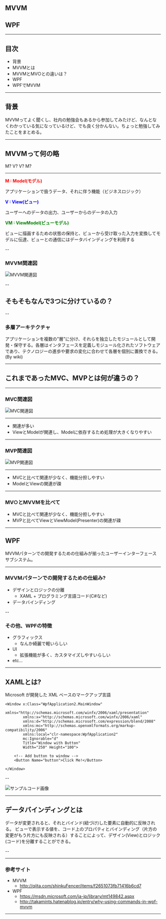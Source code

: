 ## MVVM
## WPF

---

## 目次
* 背景
* MVVMとは
* MVVMとMV○との違いは？
* WPF
* WPFでMVVM

---

## 背景

MVVMってよく聞くし、社内の勉強会もあるから参加してみたけど、なんとなくわかっている気になっているけど、でも良く分かんない。ちょっと勉強してみたことをまとめる。

---

## MVVMって何の略

M? V? V? M?

---

<span style="color: red; ">**M : Model(モデル)**</span>

アプリケーションで扱うデータ、それに伴う機能（ビジネスロジック）

<span style="color: blue; ">**V : View(ビュー)**</span>

ユーザーへのデータの出力、ユーザーからのデータの入力

<span style="color: green; ">**VM : ViewModel(ビューモデル)**</span>

ビューに描画するための状態の保持と、ビューから受け取った入力を変換してモデルに伝達、ビューとの通信にはデータバインディングを利用する

--

### MVVM関連図
![MVVM関連図](./image/MVVM.png)

--

## そもそもなんで3つに分けているの？

--

### 多層アーキテクチャ

アプリケーションを複数の"層"に分け、それらを独立したモジュールとして開発・保守する。各層はインタフェースを定義しモジュール化されたソフトウェアであり、テクノロジーの進歩や要求の変化に合わせて各層を個別に置換できる。(By wiki)

---

## これまであったMVC、MVPとは何が違うの？

---

### MVC関連図
![MVC関連図](./image/MVC.png "MVC関連図")

---

 * 関連が多い
 * ViewとModelが関連し、Modelに依存するため処理が大きくなりやすい

---

### MVP関連図
![MVP関連図](./image/MVP.png "MVP関連図")

---

* MVCと比べて関連が少なく、機能分担しやすい
* ModelとViewの関連が疎

---

### MV○とMVVMを比べて

* MVCと比べて関連が少なく、機能分担しやすい
* MVPと比べてViewとViewModel(Presenter)の関連が疎

---

## WPF

MVVMパターンでの開発するための仕組みが揃ったユーザーインターフェースサブシステム。

---

### MVVMパターンでの開発するための仕組み?

* デザインとロジックの分離
  * XAML + プログラミング言語コード(C#など)
* データバインディング
 
--

### その他、WPFの特徴

* グラフィックス
  * なんか綺麗で軽いらしい
* UI
  * 拡張機能が多く、カスタマイズしやすいらしい
* etc...
---

## XAMLとは?

Microsoft が開発した XML ベースのマークアップ言語

```
<Window x:Class="WpfApplication2.MainWindow"
        xmlns="http://schemas.microsoft.com/winfx/2006/xaml/presentation"
        xmlns:x="http://schemas.microsoft.com/winfx/2006/xaml"
        xmlns:d="http://schemas.microsoft.com/expression/blend/2008"
        xmlns:mc="http://schemas.openxmlformats.org/markup-compatibility/2006"
        xmlns:local="clr-namespace:WpfApplication2"
        mc:Ignorable="d"
        Title="Window with Button"  
        Width="250" Height="100">

    <!-- Add button to window -->
    <Button Name="button">Click Me!</Button>

</Window>
```

--

![サンプルコード画像](./image/XML_sample.png "サンプルコード画像")

---

## データバインディングとは

データが変更されると、それとバインド(紐づけ)した要素に自動的に反映される。
ビューで表示する値を、コード上のプロパティとバインディング（片方の変更がもう片方にも反映される）することによって、デザイン(View)とロジック(コード)を分離することができる。

--



---

### 参考サイト
* MVVM
  * http://qiita.com/shinkuFencer/items/f2651073fb71416b6cd7
* WPF
  * https://msdn.microsoft.com/ja-jp/library/mt149842.aspx
  * http://takamints.hatenablog.jp/entry/why-using-commands-in-wpf-mvvm

---
